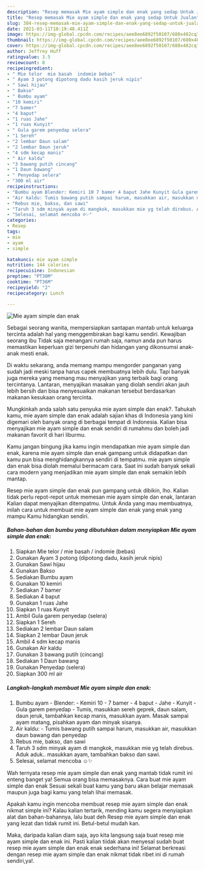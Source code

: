 ```yaml
---
description: "Resep memasak Mie ayam simple dan enak yang sedap Untuk Jualan"
title: "Resep memasak Mie ayam simple dan enak yang sedap Untuk Jualan"
slug: 384-resep-memasak-mie-ayam-simple-dan-enak-yang-sedap-untuk-jualan
date: 2021-03-11T10:19:48.411Z
image: https://img-global.cpcdn.com/recipes/aee8ee6892f50107/680x482cq70/mie-ayam-simple-dan-enak-foto-resep-utama.jpg
thumbnail: https://img-global.cpcdn.com/recipes/aee8ee6892f50107/680x482cq70/mie-ayam-simple-dan-enak-foto-resep-utama.jpg
cover: https://img-global.cpcdn.com/recipes/aee8ee6892f50107/680x482cq70/mie-ayam-simple-dan-enak-foto-resep-utama.jpg
author: Jeffrey Huff
ratingvalue: 3.5
reviewcount: 8
recipeingredient:
- " Mie telor  mie basah  indomie bebas"
- " Ayam 3 potong dipotong dadu kasih jeruk nipis"
- " Sawi hijau"
- " Bakso"
- " Bumbu ayam"
- "10 kemiri"
- "7 bamer"
- "4 baput"
- "1 ruas Jahe"
- "1 ruas Kunyit"
- " Gula garem penyedap selera"
- "1 Sereh"
- "2 lembar Daun salam"
- "2 lembar Daun jeruk"
- "4 sdm kecap manis"
- " Air kaldu"
- "3 bawang putih cincang"
- "1 Daun bawang"
- " Penyedap selera"
- "300 ml air"
recipeinstructions:
- "Bumbu ayam Blender: Kemiri 10 7 bamer 4 baput Jahe Kunyit Gula garem penyedap Tumis, masukkan sereh geprek, daun salam, daun jeruk, tambahkan kecap manis, masukkan ayam. Masak sampai ayam matang, pisahkan ayam dan minyak sisanya."
- "Air kaldu: Tumis bawang putih sampai harum, masukkan air, masukkan daun bawang dan penyedap"
- "Rebus mie, bakso, dan sawi"
- "Taruh 3 sdm minyak ayam di mangkok, masukkan mie yg telah direbus. Aduk aduk.. masukkan ayam, tambahkan bakso dan sawi."
- "Selesai, selamat mencoba ☺️✨"
categories:
- Resep
tags:
- mie
- ayam
- simple

katakunci: mie ayam simple 
nutrition: 144 calories
recipecuisine: Indonesian
preptime: "PT30M"
cooktime: "PT36M"
recipeyield: "2"
recipecategory: Lunch

---
```



![Mie ayam simple dan enak](https://img-global.cpcdn.com/recipes/aee8ee6892f50107/680x482cq70/mie-ayam-simple-dan-enak-foto-resep-utama.jpg)

Sebagai seorang wanita, mempersiapkan santapan mantab untuk keluarga tercinta adalah hal yang menggembirakan bagi kamu sendiri. Kewajiban seorang ibu Tidak saja menangani rumah saja, namun anda pun harus memastikan keperluan gizi terpenuhi dan hidangan yang dikonsumsi anak-anak mesti enak.

Di waktu  sekarang, anda memang mampu mengorder panganan yang sudah jadi meski tanpa harus capek membuatnya lebih dulu. Tapi banyak juga mereka yang memang mau menyajikan yang terbaik bagi orang tercintanya. Lantaran, menyajikan masakan yang diolah sendiri akan jauh lebih bersih dan bisa menyesuaikan makanan tersebut berdasarkan makanan kesukaan orang tercinta. 



Mungkinkah anda salah satu penyuka mie ayam simple dan enak?. Tahukah kamu, mie ayam simple dan enak adalah sajian khas di Indonesia yang kini digemari oleh banyak orang di berbagai tempat di Indonesia. Kalian bisa menyajikan mie ayam simple dan enak sendiri di rumahmu dan boleh jadi makanan favorit di hari liburmu.

Kamu jangan bingung jika kamu ingin mendapatkan mie ayam simple dan enak, karena mie ayam simple dan enak gampang untuk didapatkan dan kamu pun bisa menghidangkannya sendiri di tempatmu. mie ayam simple dan enak bisa diolah memalui bermacam cara. Saat ini sudah banyak sekali cara modern yang menjadikan mie ayam simple dan enak semakin lebih mantap.

Resep mie ayam simple dan enak pun gampang untuk dibikin, lho. Kalian tidak perlu repot-repot untuk memesan mie ayam simple dan enak, lantaran Kalian dapat menyajikan ditempatmu. Untuk Anda yang mau membuatnya, inilah cara untuk membuat mie ayam simple dan enak yang enak yang mampu Kamu hidangkan sendiri.

<!--inarticleads1-->

##### Bahan-bahan dan bumbu yang dibutuhkan dalam menyiapkan Mie ayam simple dan enak:

1. Siapkan  Mie telor / mie basah / indomie (bebas)
1. Gunakan  Ayam 3 potong (dipotong dadu, kasih jeruk nipis)
1. Gunakan  Sawi hijau
1. Gunakan  Bakso
1. Sediakan  Bumbu ayam
1. Gunakan 10 kemiri
1. Sediakan 7 bamer
1. Sediakan 4 baput
1. Gunakan 1 ruas Jahe
1. Siapkan 1 ruas Kunyit
1. Ambil  Gula garem penyedap (selera)
1. Siapkan 1 Sereh
1. Sediakan 2 lembar Daun salam
1. Siapkan 2 lembar Daun jeruk
1. Ambil 4 sdm kecap manis
1. Gunakan  Air kaldu
1. Gunakan 3 bawang putih (cincang)
1. Sediakan 1 Daun bawang
1. Gunakan  Penyedap (selera)
1. Siapkan 300 ml air




<!--inarticleads2-->

##### Langkah-langkah membuat Mie ayam simple dan enak:

1. Bumbu ayam - Blender: - Kemiri 10 - 7 bamer - 4 baput - Jahe - Kunyit - Gula garem penyedap - Tumis, masukkan sereh geprek, daun salam, daun jeruk, tambahkan kecap manis, masukkan ayam. Masak sampai ayam matang, pisahkan ayam dan minyak sisanya.
1. Air kaldu: - Tumis bawang putih sampai harum, masukkan air, masukkan daun bawang dan penyedap
1. Rebus mie, bakso, dan sawi
1. Taruh 3 sdm minyak ayam di mangkok, masukkan mie yg telah direbus. Aduk aduk.. masukkan ayam, tambahkan bakso dan sawi.
1. Selesai, selamat mencoba ☺️✨




Wah ternyata resep mie ayam simple dan enak yang mantab tidak rumit ini enteng banget ya! Semua orang bisa memasaknya. Cara buat mie ayam simple dan enak Sesuai sekali buat kamu yang baru akan belajar memasak maupun juga bagi kamu yang telah lihai memasak.

Apakah kamu ingin mencoba membuat resep mie ayam simple dan enak nikmat simple ini? Kalau kalian tertarik, mending kamu segera menyiapkan alat dan bahan-bahannya, lalu buat deh Resep mie ayam simple dan enak yang lezat dan tidak rumit ini. Betul-betul mudah kan. 

Maka, daripada kalian diam saja, ayo kita langsung saja buat resep mie ayam simple dan enak ini. Pasti kalian tiidak akan menyesal sudah buat resep mie ayam simple dan enak enak sederhana ini! Selamat berkreasi dengan resep mie ayam simple dan enak nikmat tidak ribet ini di rumah sendiri,ya!.

